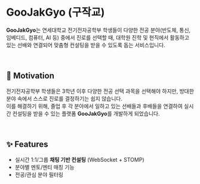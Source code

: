 # GooJakGyo (구작교)

**GooJakGyo**는 연세대학교 전기전자공학부 학생들이 다양한 전공 분야(반도체, 통신, 임베디드, 컴퓨터, AI 등) 중에서 진로를 선택할 때,
대학원 진학 및 현직에서 활동하고 있는 선배와 연결되어 맞춤형 컨설팅을 받을 수 있도록 돕는 서비스입니다.

</br>

## 🙌 Motivation

전기전자공학부 학생들은 3학년 이후 다양한 전공 선택 과목을 선택해야 하지만,
방대한 분야 속에서 스스로 진로를 결정하기는 쉽지 않습니다.  
이를 해결하기 위해, 졸업 후 각 분야에서 일하고 있는 선배들과 후배들을 연결하여
실시간 컨설팅을 받을 수 있는 플랫폼 **GooJakGyo**를 개발하게 되었습니다.

</br>

## ✨ Features
- 실시간 1:1/그룹 **채팅 기반 컨설팅** (WebSocket + STOMP)
- 분야별 멘토/멘티 매칭 기능
- 전공/관심 분야 필터링
